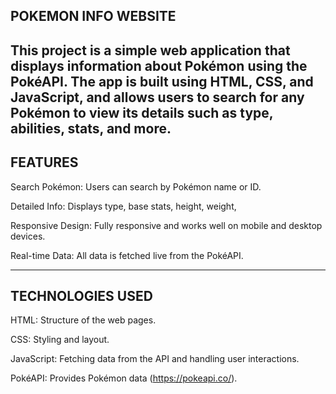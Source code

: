 POKEMON INFO WEBSITE
----------------------

This project is a simple web application that displays information about Pokémon using the PokéAPI. The app is built using HTML, CSS, and JavaScript, and allows users to search for any Pokémon to view its details such as type, abilities, stats, and more.
-----------------------------
FEATURES
----------

Search Pokémon: Users can search by Pokémon name or ID.


Detailed Info: Displays type, base stats, height, weight,


Responsive Design: Fully responsive and works well on mobile and desktop devices.


Real-time Data: All data is fetched live from the PokéAPI.

----------------------------------------

TECHNOLOGIES USED
------------------

HTML: Structure of the web pages.


CSS: Styling and layout.


JavaScript: Fetching data from the API and handling user interactions.


PokéAPI: Provides Pokémon data (https://pokeapi.co/).
